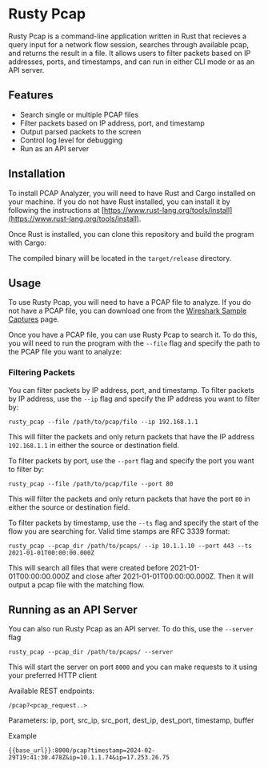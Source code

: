 # Rusty Pcap

Rusty Pcap is a command-line application written in Rust that recieves a query input for a network flow session, searches through available pcap, and returns the result in a file. It allows users to filter packets based on IP addresses, ports, and timestamps, and can run in either CLI mode or as an API server.

## Features

- Search single or multiple PCAP files
- Filter packets based on IP address, port, and timestamp
- Output parsed packets to the screen
- Control log level for debugging
- Run as an API server

## Installation

To install PCAP Analyzer, you will need to have Rust and Cargo installed on your machine. If you do not have Rust installed, you can install it by following the instructions at [https://www.rust-lang.org/tools/install](https://www.rust-lang.org/tools/install).

Once Rust is installed, you can clone this repository and build the program with Cargo:

The compiled binary will be located in the `target/release` directory.


## Usage

To use Rusty Pcap, you will need to have a PCAP file to analyze. If you do not have a PCAP file, you can download one from the [Wireshark Sample Captures](https://wiki.wireshark.org/SampleCaptures) page.

Once you have a PCAP file, you can use Rusty Pcap to search it. To do this, you will need to run the program with the `--file` flag and specify the path to the PCAP file you want to analyze:

### Filtering Packets

You can filter packets by IP address, port, and timestamp. To filter packets by IP address, use the `--ip` flag and specify the IP address you want to filter by:

```
rusty_pcap --file /path/to/pcap/file --ip 192.168.1.1
```

This will filter the packets and only return packets that have the IP address `192.168.1.1` in either the source or destination field.

To filter packets by port, use the `--port` flag and specify the port you want to filter by:

```
rusty_pcap --file /path/to/pcap/file --port 80
```

This will filter the packets and only return packets that have the port `80` in either the source or destination field.

To filter packets by timestamp, use the `--ts` flag and specify the start of the flow you are searching for. Valid time stamps are RFC 3339 format:

```
rusty_pcap --pcap_dir /path/to/pcaps/ --ip 10.1.1.10 --port 443 --ts 2021-01-01T00:00:00.000Z
```

This will search all files that were created before 2021-01-01T00:00:00.000Z and close after 2021-01-01T00:00:00.000Z. Then it will output a pcap file with the matching flow.


## Running as an API Server

You can also run Rusty Pcap as an API server. To do this, use the `--server` flag

```
rusty_pcap --pcap_dir /path/to/pcaps/ --server
```

This will start the server on port `8000` and you can make requests to it using your preferred HTTP client

Available REST endpoints:

```
/pcap?<pcap_request..>
```

Parameters:
ip, port, src_ip, src_port, dest_ip, dest_port, timestamp, buffer

Example

```
{{base_url}}:8000/pcap?timestamp=2024-02-29T19:41:30.478Z&ip=10.1.1.74&ip=17.253.26.75
```
